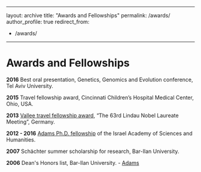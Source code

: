 
---
layout: archive
title: "Awards and Fellowships"
permalink: /awards/
author_profile: true
redirect_from:
  - /awards/
---

Awards and Fellowships
======
**2016** Best oral presentation, Genetics, Genomics and Evolution conference, Tel Aviv University.

**2015** Travel fellowship award, Cincinnati Children’s Hospital Medical Center, Ohio, USA.

**2013** [Vallee travel fellowship award](https://www.thevalleefoundation.org/programs/lindau/miri-krupkin-msc-0), “The 63rd Lindau Nobel Laureate Meeting”, Germany.

**2012 - 2016** [Adams Ph.D. fellowship](http://adams.academy.ac.il/fellow/miri-krupkin/) of the Israel Academy of Sciences and Humanities. 

**2007** Schächter summer scholarship for research, Bar-Ilan University.

**2006** Dean's Honors list, Bar-Ilan University.
	- [Adams](http://adams.academy.ac.il/fellow/miri-krupkin/)

